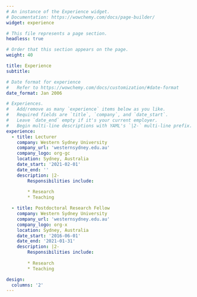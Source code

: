 ```yaml
---
# An instance of the Experience widget.
# Documentation: https://wowchemy.com/docs/page-builder/
widget: experience

# This file represents a page section.
headless: true

# Order that this section appears on the page.
weight: 40

title: Experience
subtitle:

# Date format for experience
#   Refer to https://wowchemy.com/docs/customization/#date-format
date_format: Jan 2006

# Experiences.
#   Add/remove as many `experience` items below as you like.
#   Required fields are `title`, `company`, and `date_start`.
#   Leave `date_end` empty if it's your current employer.
#   Begin multi-line descriptions with YAML's `|2-` multi-line prefix.
experience:
  - title: Lecturer
    company: Western Sydney University
    company_url: 'westernsydney.edu.au'
    company_logo: org-gc
    location: Sydney, Australia
    date_start: '2021-02-01'
    date_end: ''
    description: |2-
        Responsibilities include:
        
        * Research
        * Teaching

  - title: Postdoctoral Research Fellow
    company: Western Sydney University
    company_url: 'westernsydney.edu.au'
    company_logo: org-x
    location: Sydney, Australia
    date_start: '2016-06-01'
    date_end: '2021-01-31'
    description: |2-
        Responsibilities include:
        
        * Research
        * Teaching

design:
  columns: '2'
---
```

